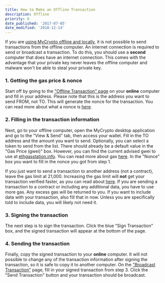 ```yaml
---
title: How to Make an Offline Transaction
description: Offline
priority: 6
date_published: '2017-07-05'
date_modified: '2018-12-14'
---
```


If you are [using MyCrypto offline and locally](https://support.mycrypto.com/offline/running-mycrypto-locally.html), it is not possible to send transactions from the offline computer. An internet connection is required to send or broadcast a transaction. To do this, you should use a **second** computer that does have an internet connection. This comes with the advantage that your private key never leaves the offline computer and malware won't be able to steal your private key.

### 1. Getting the gas price & nonce
Start off by going to the ["Offline Transaction" page](https://legacy.mycrypto.com/#offline-transaction) on your **online** computer and fill in your address. Please note that this is the address you want to send FROM, not TO. This will generate the nonce for the transaction. You can read more about what a nonce is [here](https://support.mycrypto.com/transactions/what-is-nonce.html).

### 2. Filling in the transaction information
Next, go to your offline computer, open the MyCrypto desktop application and go to the "View & Send" tab, then access your wallet. Fill in the TO address and the amount you want to send. Optionally, you can select a token to send from the list. There should already be a default value in the "Gas Price (gwei)" box. However, you can find the current advised gwei to use at [ethgasstation.info](https://www.ethgasstation.info/). You can read more about gas [here](https://support.mycrypto.com/gas/what-is-gas-ethereum.html). In the "Nonce" box you want to fill in the nonce you got from step 1.

If you just want to send a transaction to another address (not a contract), leave the gas limit at 21,000. Increasing the gas limit will **not** get your transaction verified faster, as you can read about [here](https://support.mycrypto.com/gas/what-is-gas-ethereum.html). If you are sending a transaction to a contract or including any additional data, you have to use more gas. Any excess gas will be returned to you. If you want to include data with your transaction, also fill that in now. Unless you are specifically told to include data, you will likely not need it.

### 3. Signing the transaction
The next step is to sign the transaction. Click the blue "Sign Transaction" box, and the signed transaction will appear at the bottom of the page.

### 4. Sending the transaction
Finally, copy the signed transaction to your **online** computer. It will not possible to change any of the transaction information after signing the transaction, so it is safe to copy it to another computer. On the ["Broadcast Transaction"](https://mycrypto.com/pushTx) page, fill in your signed transaction from step 3. Click the "Send Transaction" button and your transaction should be broadcast.
